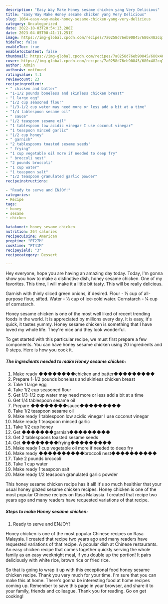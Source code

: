 ```yaml
---
description: "Easy Way Make Honey sesame chicken yang Very Delicious"
title: "Easy Way Make Honey sesame chicken yang Very Delicious"
slug: 1064-easy-way-make-honey-sesame-chicken-yang-very-delicious
category: Uncategorized
date: 2022-10-03T20:54:13.288Z
date: 2023-04-05T00:41:11.251Z
image: https://img-global.cpcdn.com/recipes/7a0258d76eb90845/680x482cq70/honey-sesame-chicken-recipe-main-photo.jpg
hideToc: false
enableToc: true
enableTocContent: false
thumbnail: https://img-global.cpcdn.com/recipes/7a0258d76eb90845/680x482cq70/honey-sesame-chicken-recipe-main-photo.jpg
cover: https://img-global.cpcdn.com/recipes/7a0258d76eb90845/680x482cq70/honey-sesame-chicken-recipe-main-photo.jpg
author: Admin
authorAv: notfound
ratingvalue: 4.1
reviewcount: 23
recipeingredient:
- " chicken and batter"
- "1-1/2 pounds boneless and skinless chicken breast"
- "1 large egg"
- "1/2 cup seasoned flour"
- "1/3-1/2 cup water may need more or less add a bit at a time"
- "1/4 tablespoon sesame oil"
- " sauce"
- "1/2 teaspoon sesame oil"
- "1 tablespoon low acidic vinegar I use coconut vinegar"
- "1 teaspoon minced garlic"
- "1/2 cup honey"
- " garnish"
- "2 tablespoons toasted sesame seeds"
- " frying"
- "1 cup vegetable oil more if needed to deep fry"
- " broccoli nest"
- "2 pounds broccoli"
- "1 cup water"
- "1 teaspoon salt"
- "1/2 teaspoon granulated garlic powder"
recipeinstructions:

- "Ready to serve and ENJOY!"
categories:
- Recipe
tags:
- honey
- sesame
- chicken

katakunci: honey sesame chicken 
nutrition: 264 calories
recipecuisine: American
preptime: "PT27M"
cooktime: "PT41M"
recipeyield: "3"
recipecategory: Dessert

---
```



Hey everyone, hope you are having an amazing day today. Today, I'm gonna show you how to make a distinctive dish, honey sesame chicken. One of my favorites. This time, I will make it a little bit tasty. This will be really delicious.

Garnish with thinly sliced green onions, if desired. Flour - ½ cup of all-purpose flour, sifted. Water - ½ cup of ice-cold water. Cornstarch - ¼ cup of cornstarch.

Honey sesame chicken is one of the most well liked of recent trending foods in the world. It is appreciated by millions every day. It is easy, it's quick, it tastes yummy. Honey sesame chicken is something that I have loved my whole life. They're nice and they look wonderful.


To get started with this particular recipe, we must first prepare a few components. You can have honey sesame chicken using 20 ingredients and 0 steps. Here is how you cook it.

<!--inarticleads1-->

##### The ingredients needed to make Honey sesame chicken:

1. Make ready  ◆◆◆◆◆◆◆◆chicken and batter◆◆◆◆◆◆◆◆◆
1. Prepare 1-1/2 pounds boneless and skinless chicken breast
1. Take 1 large egg
1. Take 1/2 cup seasoned flour
1. Get 1/3-1/2 cup water may need more or less add a bit at a time
1. Get 1/4 tablespoon sesame oil
1. Prepare  ◆◆◆◆◆◆◆◆sauce◆◆◆◆◆◆◆◆◆
1. Take 1/2 teaspoon sesame oil
1. Make ready 1 tablespoon low acidic vinegar I use coconut vinegar
1. Make ready 1 teaspoon minced garlic
1. Take 1/2 cup honey
1. Get  ◆◆◆◆◆◆◆garnish◆◆◆◆◆◆◆◆◆
1. Get 2 tablespoons toasted sesame seeds
1. Get  ◆◆◆◆◆◆◆◆frying◆◆◆◆◆◆◆◆◆
1. Make ready 1 cup vegetable oil more if needed to deep fry
1. Make ready  ◆◆◆◆◆◆◆◆◆◆broccoli nest◆◆◆◆◆◆◆◆◆◆
1. Take 2 pounds broccoli
1. Take 1 cup water
1. Make ready 1 teaspoon salt
1. Make ready 1/2 teaspoon granulated garlic powder


This honey sesame chicken recipe has it all! It&#39;s so much healthier that your usual honey glazed sesame chicken recipes. Honey chicken is one of the most popular Chinese recipes on Rasa Malaysia. I created that recipe two years ago and many readers have requested variations of that recipe. 

<!--inarticleads2-->

##### Steps to make Honey sesame chicken:


1. Ready to serve and ENJOY!

Honey chicken is one of the most popular Chinese recipes on Rasa Malaysia. I created that recipe two years ago and many readers have requested variations of that recipe. A popular dish at Chinese restaurants. An easy chicken recipe that comes together quickly serving the whole family as an easy weeknight meal, if you double up the portion! It pairs deliciously with white rice, brown rice or fried rice. 

So that is going to wrap it up with this exceptional food honey sesame chicken recipe. Thank you very much for your time. I'm sure that you can make this at home. There's gonna be interesting food at home recipes coming up. Remember to save this page in your browser, and share it to your family, friends and colleague. Thank you for reading. Go on get cooking!
